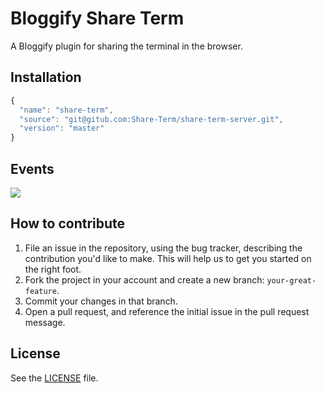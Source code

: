# Bloggify Share Term
A Bloggify plugin for sharing the terminal in the browser.

## Installation
```js
{
  "name": "share-term",
  "source": "git@gitub.com:Share-Term/share-term-server.git",
  "version": "master"
}
```

## Events
![](http://i.imgur.com/bmE54Kp.png)

## How to contribute
1. File an issue in the repository, using the bug tracker, describing the
   contribution you'd like to make. This will help us to get you started on the
   right foot.
2. Fork the project in your account and create a new branch:
   `your-great-feature`.
3. Commit your changes in that branch.
4. Open a pull request, and reference the initial issue in the pull request
   message.

## License
See the [LICENSE](./LICENSE) file.
